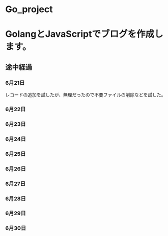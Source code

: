 # Go_project

<h1>GolangとJavaScriptでブログを作成します。</h1>

<h2>途中経過</h2>
<h3>6月21日</h3>
レコードの追加を試したが、無理だったので不要ファイルの削除などを試した。
<h3>6月22日</h3>
<h3>6月23日</h3>
<h3>6月24日</h3>
<h3>6月25日</h3>
<h3>6月26日</h3>
<h3>6月27日</h3>
<h3>6月28日</h3>
<h3>6月29日</h3>
<h3>6月30日</h3>
